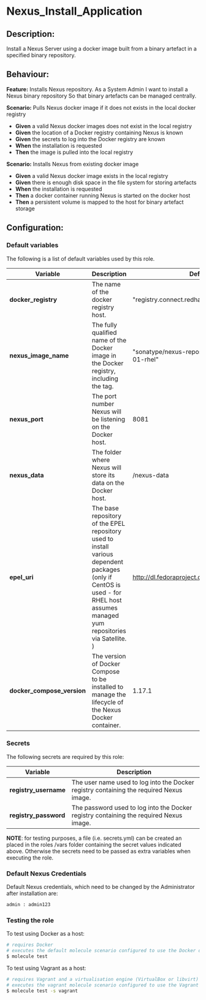# Nexus_Install_Application

## Description:

Install a Nexus Server using a docker image built from a binary artefact in a specified binary repository.

## Behaviour:

**Feature:** Installs Nexus repository.
As a System Admin
I want to install a Nexus binary repository
So that binary artefacts can be managed centrally.

**Scenario:** Pulls Nexus docker image if it does not exists  in the local docker registry
- **Given** a valid Nexus docker images does not exist in the local registry
- **Given** the location of a Docker registry containing Nexus is known
- **Given** the secrets to log into the Docker registry are known
- **When** the installation is requested
- **Then** the image is pulled into the local registry

**Scenario:** Installs Nexus from existing docker image
- **Given** a valid Nexus docker image exists in the local registry
- **Given** there is enough disk space in the file system for storing artefacts
- **When** the installation is requested
- **Then** a docker container running Nexus is started on the docker host
- **Then** a persistent volume is mapped to the host for binary artefact storage


## Configuration:

### Default variables

The following is a list of default variables used by this role.

| Variable  | Description  | Default  |
|---|---|---|
| **docker_registry** | The name of the docker registry host. |"registry.connect.redhat.com" |
| **nexus_image_name** | The fully qualified name of the Docker image in the Docker registry, including the tag. |"sonatype/nexus-repository-manager:3.6.0-01-rhel" |
| **nexus_port** | The port number Nexus will be listening on the Docker host. | 8081 |
| **nexus_data** | The folder where Nexus will store its data on the Docker host. | /nexus-data |
| **epel_uri** | The base repository of the EPEL repository used to install various dependent packages (only if CentOS is used - for RHEL host assumes managed yum repositories via Satellite. ) | http://dl.fedoraproject.org/pub/epel/7/x86_64/ |
| **docker_compose_version** | The version of Docker Compose to be installed to manage the lifecycle of the Nexus Docker container. | 1.17.1 |

### Secrets

The following secrets are required by this role:

| Variable  | Description  |
|---|---|
| **registry_username** | The user name used to log into the Docker registry containing the required Nexus image. |
| **registry_password** | The password used to log into the Docker registry containing the required Nexus image. |

**NOTE**: for testing purposes, a file (i.e. secrets.yml) can be created an placed in the roles /vars folder containing the secret values indicated above. Otherwise the secrets need to be passed as extra variables when executing the role.

### Default Nexus Credentials

Default Nexus credentials, which need to be changed by the Administrator after installation are:

```bash
admin : admin123
```

### Testing the role

To test using Docker as a host:

```bash
# requires Docker 
# executes the default molecule scenario configured to use the Docker driver  
$ molecule test
```

To test using Vagrant as a host:

```bash
# requires Vagrant and a virtualisation engine (VirtualBox or libvirt)
# executes the vagrant molecule scenario configured to use the Vagrant driver 
$ molecule test -s vagrant
```